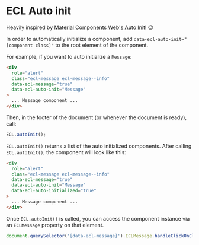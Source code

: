 # ECL Auto init

Heavily inspired by [Material Components Web's Auto Init](https://github.com/material-components/material-components-web/tree/master/packages/mdc-auto-init)! :wink:

In order to automatically initialize a component, add `data-ecl-auto-init="[component class]"` to the root element of the component.

For example, if you want to auto initialize a `Message`:

```html
<div
  role="alert"
  class="ecl-message ecl-message--info"
  data-ecl-message="true"
  data-ecl-auto-init="Message"
>
  ... Message component ...
</div>
```

Then, in the footer of the document (or whenever the document is ready), call:

```js
ECL.autoInit();
```

`ECL.autoInit()` returns a list of the auto initialized components. After calling `ECL.autoInit()`, the component will look like this:

```html
<div
  role="alert"
  class="ecl-message ecl-message--info"
  data-ecl-message="true"
  data-ecl-auto-init="Message"
  data-ecl-auto-initialized="true"
>
  ... Message component ...
</div>
```

Once `ECL.autoInit()` is called, you can access the component instance via an `ECLMessage` property on that element.

```js
document.querySelector('[data-ecl-message]').ECLMessage.handleClickOnClose();
```
